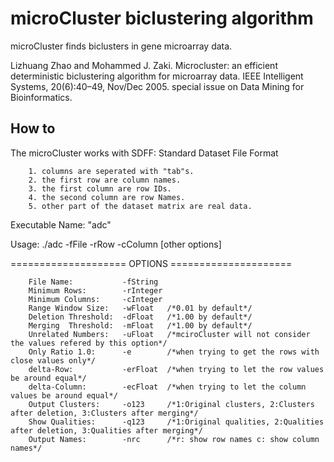# microCluster biclustering algorithm

microCluster finds biclusters in gene microarray data.

Lizhuang Zhao and Mohammed J. Zaki. Microcluster: an efficient deterministic biclustering algorithm for microarray data. IEEE Intelligent Systems, 20(6):40–49, Nov/Dec 2005. special issue on Data Mining for Bioinformatics.


## How to

The microCluster works with SDFF: Standard Dataset File Format

        1. columns are seperated with "tab"s.
        2. the first row are column names.
        3. the first column are row IDs.
        4. the second column are row Names.
        5. other part of the dataset matrix are real data.

Executable Name: "adc"

Usage: ./adc -fFile -rRow -cColumn [other options]

==================== OPTIONS =====================

        File Name:           -fString
        Minimum Rows:        -rInteger
        Minimum Columns:     -cInteger
        Range Window Size:   -wFloat   /*0.01 by default*/
        Deletion Threshold:  -dFloat   /*1.00 by default*/
        Merging  Threshold:  -mFloat   /*1.00 by default*/
        Unrelated Numbers:   -uFloat   /*mciroCluster will not consider the values refered by this option*/
        Only Ratio 1.0:      -e	       /*when trying to get the rows with close values only*/
        delta-Row:           -erFloat  /*when trying to let the row values be around equal*/
        delta-Column:        -ecFloat  /*when trying to let the column values be around equal*/
        Output Clusters:     -o123     /*1:Original clusters, 2:Clusters after deletion, 3:Clusters after merging*/
        Show Qualities:      -q123     /*1:Original qualities, 2:Qualities after deletion, 3:Qualities after merging*/
        Output Names:        -nrc      /*r: show row names c: show column names*/

